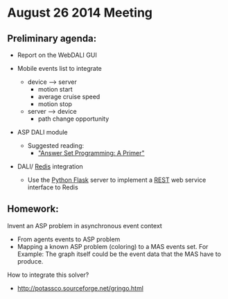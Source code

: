 # August 26 2014 Meeting

## Preliminary agenda:
* Report on the WebDALI GUI 
* Mobile events list to integrate
  * device --> server
    * motion start
    * average cruise speed
    * motion stop
  * server --> device
    * path change opportunity

* ASP DALI module
  * Suggested reading: 
    * ["Answer Set Programming: A Primer"](http://www.kr.tuwien.ac.at/staff/tkren/pub/2009/rw2009-asp.pdf)

* DALI/ [Redis](http://redis.io) integration
  * Use the [Python Flask](http://flask.pocoo.org) server to implement a [REST](http://en.wikipedia.org/wiki/Representational_state_transfer) web service interface to Redis 

## Homework:
Invent an ASP problem in asynchronous event context
- From agents events to ASP problem
- Mapping a known ASP problem (coloring) to a MAS events set. For Example: The graph itself could be the event data that the MAS have to produce.

How to integrate this solver?
* http://potassco.sourceforge.net/gringo.html
